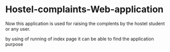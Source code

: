 # Hostel-complaints-Web-application


Now this application is used for raising the complents by the hostel student or any user.


by using of running of index page it can be able to find the application purpose 
